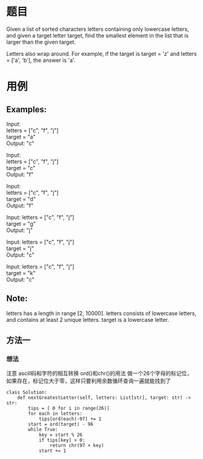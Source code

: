 # 题目
Given a list of sorted characters letters containing only lowercase letters, and given a target letter target, find the smallest element in the list that is larger than the given target.

Letters also wrap around. For example, if the target is target = 'z' and letters = ['a', 'b'], the answer is 'a'.

# 用例

## Examples:
Input:  
letters = ["c", "f", "j"]  
target = "a"  
Output: "c"  

Input:  
letters = ["c", "f", "j"]  
target = "c"  
Output: "f"  

Input:  
letters = ["c", "f", "j"]  
target = "d"  
Output: "f"  

Input:
letters = ["c", "f", "j"]  
target = "g"  
Output: "j"  

Input:
letters = ["c", "f", "j"]  
target = "j"  
Output: "c"  

Input:
letters = ["c", "f", "j"]  
target = "k"  
Output: "c"  
## Note:
letters has a length in range [2, 10000].
letters consists of lowercase letters, and contains at least 2 unique letters.
target is a lowercase letter.
## 方法一
### 想法
注意 ascill码和字符的相互转换 ord()和chr()的用法
做一个26个字母的标记位，如果存在，标记位大于零，这样只要利用余数循环查询一遍就能找到了
```
class Solution:
    def nextGreatestLetter(self, letters: List[str], target: str) -> str:
        tips = [ 0 for i in range(26)]
        for each in letters:
            tips[ord(each)-97] += 1
        start = ord(target) - 96
        while True:
            key = start % 26
            if tips[key] > 0:
                return chr(97 + key)
            start += 1

```
